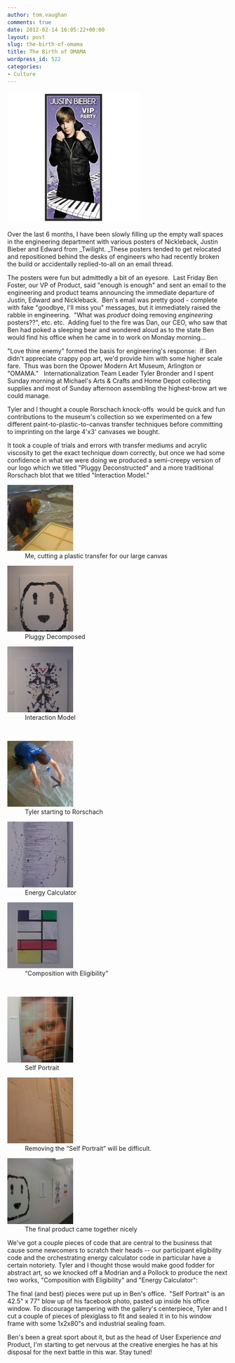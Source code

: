 ```yaml
---
author: tom.vaughan
comments: true
date: 2012-02-14 16:05:22+00:00
layout: post
slug: the-birth-of-omama
title: The Birth of OMAMA
wordpress_id: 522
categories:
- Culture
---
```


![Justin Bieber](/img/bieber.jpg)

Over the last 6 months, I have been slowly filling up the empty wall spaces in the engineering department with various posters of Nickleback, Justin Bieber and Edward from _Twilight. _These posters tended to get relocated and repositioned behind the desks of engineers who had recently broken the build or accidentally replied-to-all on an email thread.

The posters were fun but admittedly a bit of an eyesore.  Last Friday Ben Foster, our VP of Product, said "enough is enough" and sent an email to the engineering and product teams announcing the immediate departure of Justin, Edward and Nickleback.  Ben's email was pretty good - complete with fake "goodbye, I'll miss you" messages, but it immediately raised the rabble in engineering.  "What was _product_ doing removing _engineering_ posters??", etc. etc.  Adding fuel to the fire was Dan, our CEO, who saw that Ben had poked a sleeping bear and wondered aloud as to the state Ben would find his office when he came in to work on Monday morning...

"Love thine enemy" formed the basis for engineering's response:  if Ben didn't appreciate crappy pop art, we'd provide him with some higher scale fare.  Thus was born the Opower Modern Art Museum, Arlington or "OMAMA."   Internationalization Team Leader Tyler Bronder and I spent Sunday morning at Michael's Arts & Crafts and Home Depot collecting supplies and most of Sunday afternoon assembling the highest-brow art we could manage.

Tyler and I thought a couple Rorschach knock-offs  would be quick and fun contributions to the museum's collection so we experimented on a few different paint-to-plastic-to-canvas transfer techniques before committing to imprinting on the large 4'x3' canvases we bought.

It took a couple of trials and errors with transfer mediums and acrylic viscosity to get the exact technique down correctly, but once we had some confidence in what we were doing we produced a semi-creepy version of our logo which we titled "Pluggy Deconstructed" and a more traditional Rorschach blot that we titled "Interaction Model."

<dl>
<dt class='gallery-icon'>
<a href='/img/tom_cutting_transfer_plastic.jpg' title='tom_cutting_transfer_plastic'><img width="150" height="150" src="/img/tom_cutting_transfer_plastic-150x150.jpg" class="attachment-thumbnail" alt="Me, cutting a plastic transfer for our large canvas" title="tom_cutting_transfer_plastic" /></a>
</dt>
<dd class='wp-caption-text gallery-caption'>
Me, cutting a plastic transfer for our large canvas
</dd></dl><dl class='gallery-item'>
<dt class='gallery-icon'>
<a href='/img/pluggy_decomposed.jpg' title='pluggy_decomposed'><img width="150" height="150" src="/img/pluggy_decomposed-150x150.jpg" class="attachment-thumbnail" alt="Pluggy Decomposed" title="pluggy_decomposed" /></a>
</dt>
<dd class='wp-caption-text gallery-caption'>
Pluggy Decomposed
</dd></dl><dl class='gallery-item'>
<dt class='gallery-icon'>
<a href='/img/interaction_model.jpg' title='interaction_model'><img width="150" height="150" src="/img/interaction_model-150x150.jpg" class="attachment-thumbnail" alt="Interaction Model" title="interaction_model" /></a>
</dt>
<dd class='wp-caption-text gallery-caption'>
Interaction Model
</dd></dl><br style="clear: both" /><dl class='gallery-item'>
<dt class='gallery-icon'>
<a href='/img/tyler_starting_to_rorschach1.jpg' title='tyler_starting_to_rorschach'><img width="150" height="150" src="/img/tyler_starting_to_rorschach1-150x150.jpg" class="attachment-thumbnail" alt="Tyler starting to Rorschach" title="tyler_starting_to_rorschach" /></a>
</dt>
<dd class='wp-caption-text gallery-caption'>
Tyler starting to Rorschach
</dd></dl><dl class='gallery-item'>
<dt class='gallery-icon'>
<a href='/img/energy_calc.jpg' title='energy_calc'><img width="150" height="150" src="/img/energy_calc-150x150.jpg" class="attachment-thumbnail" alt="Energy Calculator" title="energy_calc" /></a>
</dt>
<dd class='wp-caption-text gallery-caption'>
Energy Calculator
</dd></dl><dl class='gallery-item'>
<dt class='gallery-icon'>
<a href='/img/composition_w_eligibility.jpg' title='composition_w_eligibility'><img width="150" height="150" src="/img/composition_w_eligibility-150x150.jpg" class="attachment-thumbnail" alt="&quot;Composition with Eligibility&quot;" title="composition_w_eligibility" /></a>
</dt>
<dd class='wp-caption-text gallery-caption'>
&#8220;Composition with Eligibility&#8221;
</dd></dl><br style="clear: both" /><dl class='gallery-item'>
<dt class='gallery-icon'>
<a href='/img/self_portrait.jpg' title='self_portrait'><img width="150" height="150" src="/img/self_portrait-150x150.jpg" class="attachment-thumbnail" alt="Self Portrait" title="self_portrait" /></a>
</dt>
<dd class='wp-caption-text gallery-caption'>
Self Portrait
</dd></dl><dl class='gallery-item'>
<dt class='gallery-icon'>
<a href='/img/self_portrait-back.jpg' title='self_portrait - back'><img width="150" height="150" src="/img/self_portrait-back-150x150.jpg" class="attachment-thumbnail" alt="Removing the &quot;Self Portrait&quot; will be difficult." title="self_portrait - back" /></a>
</dt>
<dd class='wp-caption-text gallery-caption'>
Removing the &#8220;Self Portrait&#8221; will be difficult.
</dd></dl><dl class='gallery-item'>
<dt class='gallery-icon'>
<a href='/img/gallery_view.jpg' title='gallery_view'><img width="150" height="150" src="/img/gallery_view-150x150.jpg" class="attachment-thumbnail" alt="The final product came together nicely" title="gallery_view" /></a>
</dt>
<dd class='wp-caption-text gallery-caption'>
The final product came together nicely
</dd></dl>

We've got a couple pieces of code that are central to the business that cause some newcomers to scratch their heads -- our participant eligibility code and the orchestrating energy calculator code in particular have a certain notoriety.  Tyler and I thought those would make good fodder for abstract art, so we knocked off a Modrian and a Pollock to produce the next two works, "Composition with Eligibility" and "Energy Calculator":

The final (and best) pieces were put up in Ben's office.  "Self Portrait" is an 42.5" x 77" blow up of his facebook photo, pasted up inside his office window.  To discourage tampering with the gallery's centerpiece, Tyler and I cut a couple of pieces of plexiglass to fit and sealed it in to his window frame with some 1x2x80"s and industrial sealing foam.

Ben's been a great sport about it, but as the head of User Experience _and_ Product, I'm starting to get nervous at the creative energies he has at his disposal for the next battle in this war.  Stay tuned!
